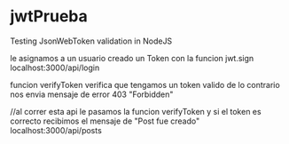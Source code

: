 # jwtPrueba
Testing JsonWebToken validation in NodeJS


le asignamos a un usuario creado un Token con la funcion jwt.sign
localhost:3000/api/login

funcion verifyToken verifica que tengamos un token valido de lo contrario nos envia mensaje de error 403 "Forbidden"


//al correr esta api le pasamos la funcion verifyToken y si el token es correcto recibimos el mensaje de "Post fue creado"
localhost:3000/api/posts
